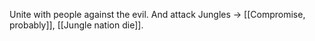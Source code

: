Unite with people against the evil. And attack Jungles -> [[Compromise, probably]], [[Jungle nation die]].